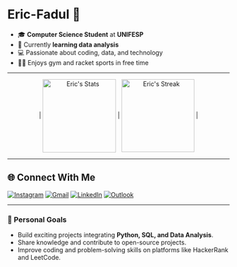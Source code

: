 # Eric-Fadul 👋

- 🎓 **Computer Science Student** at **UNIFESP**  
- 🌱 Currently **learning data analysis**  
- 💻 Passionate about coding, data, and technology  
- 🏋️‍♂️ Enjoys gym and racket sports in free time  

---
<p align="center">
  | <a href="https://github.com/anuraghazra/github-readme-stats"><img align="center" height=166 title="Eric's Github Stats" alt="Eric's Stats" src="https://github-readme-stats.vercel.app/api?username=faduzin&show_icons=true&include_all_commits=true&theme=buefy&hide_border=true" alt="Faduzin's github stats" /></a> | <a href="https://github.com/JacobLinCool#user-activity-overview"><img align="center" height=165 title="Eric's Github Streak" alt="Eric's Streak" src="https://github-readme-streak-stats.herokuapp.com/?user=faduzin" /></a> |
</p>

---

## 🌐 Connect With Me

<div> 
  <a href="https://www.instagram.com/faduzin" target="_blank"><img src="https://img.shields.io/badge/-Instagram-%23E4405F?style=for-the-badge&logo=instagram&logoColor=white" alt="Instagram"/></a> 
  <a href="mailto:eric.fadul@gmail.com" target="_blank"><img src="https://img.shields.io/badge/Gmail-D14836?style=for-the-badge&logo=gmail&logoColor=white" alt="Gmail"/></a>
  <a href="https://www.linkedin.com/in/ericfadul/" target="_blank"><img src="https://img.shields.io/badge/-LinkedIn-%230077B5?style=for-the-badge&logo=linkedin&logoColor=white" alt="LinkedIn"/></a> 
  <a href="mailto:eric.fadul@gmail.com" target="_blank"><img src="https://img.shields.io/badge/Outlook-0078D4?style=for-the-badge&logo=microsoft-outlook&logoColor=white" alt="Outlook"/></a>
</div>

---

### 🚀 Personal Goals
- Build exciting projects integrating **Python, SQL, and Data Analysis**.  
- Share knowledge and contribute to open-source projects.  
- Improve coding and problem-solving skills on platforms like HackerRank and LeetCode.
